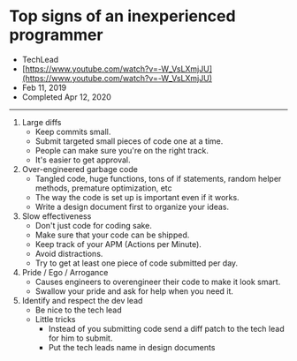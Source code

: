 # Top signs of an inexperienced programmer
- TechLead
- [https://www.youtube.com/watch?v=-W_VsLXmjJU](https://www.youtube.com/watch?v=-W_VsLXmjJU)
- Feb 11, 2019
- Completed Apr 12, 2020
---
1. Large diffs
	- Keep commits small.
	- Submit targeted small pieces of code one at a time.
	- People can make sure you're on the right track.
	- It's easier to get approval.
2. Over-engineered garbage code
	- Tangled code, huge functions, tons of if statements, random helper methods, premature optimization, etc
	- The way the code is set up is important even if it works.
	- Write a design document first to organize your ideas.
3. Slow effectiveness
	- Don't just code for coding sake.
	- Make sure that your code can be shipped.
	- Keep track of your APM (Actions per Minute).
	- Avoid distractions.
	- Try to get at least one piece of code submitted per day.
4. Pride / Ego / Arrogance
	- Causes engineers to overengineer their code to make it look smart.
	- Swallow your pride and ask for help when you need it.
5. Identify and respect the dev lead
	- Be nice to the tech lead
	- Little tricks
		- Instead of you submitting code send a diff patch to the tech lead for him to submit.
		- Put the tech leads name in design documents

